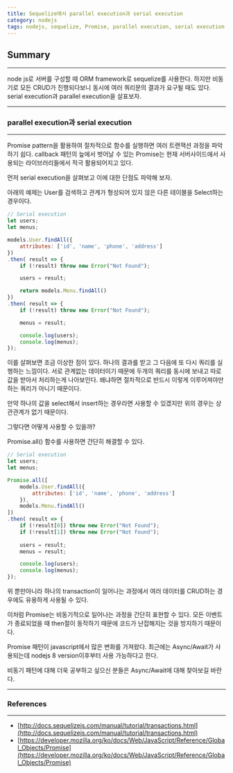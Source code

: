 ```yaml
---
title: Sequelize에서 parallel execution과 serial execution
category: nodejs
tags: nodejs, sequelize, Promise, parallel execution, serial execution
---
```


## Summary
---
 node js로 서버를 구성할 때 ORM framework로 sequelize를 사용한다. 
 하지만 비동기로 모든 CRUD가 진행되다보니 동시에 여러 쿼리문의 결과가 요구될 때도 있다.
 serial execution과 parallel execution을 살표보자.

---
### parallel execution과 serial execution
---

 Promise pattern을 활용하여 절차적으로 함수를 실행하면 여러 트랜잭션 과정을 파악하기 쉽다.
 callback 패턴의 늪에서 벗어날 수 있는 Promise는 현재 서버사이드에서 사용되는 라이브러리들에서
 적극 활용되어지고 있다.

 먼저 serial execution을 살펴보고 이에 대한 단점도 파악해 보자.

 아래의 예제는 User를 검색하고 관계가 형성되어 있지 않은 다른 테이블을 Select하는 경우이다.

```javascript
// Serial execution
let users;
let menus;

models.User.findAll({
    attributes: ['id', 'name', 'phone', 'address']
})
.then( result => {
    if (!result) throw new Error("Not Found");

    users = result;

    return models.Menu.findAll()
})
.then( result => {
    if (!result) throw new Error("Not Found");

    menus = result;

    console.log(users);
    console.log(menus);
});
```

이를 살펴보면 조금 이상한 점이 있다. 하나의 결과를 받고 그 다음에 또 다시 쿼리를 실행하는 느낌이다.
서로 관계없는 데이터이기 때문에 두개의 쿼리를 동시에 보내고 따로 값을 받아서 처리하는게 나아보인다.
왜냐하면 절차적으로 반드시 이렇게 이루어져야만 하는 쿼리가 아니기 때문이다.

만약 하나의 값을 select해서 insert하는 경우라면 사용할 수 있겠지만 위의 경우는 상관관계가 없기 때문이다.

그렇다면 어떻게 사용할 수 있을까?

Promise.all() 함수를 사용하면 간단히 해결할 수 있다.
```javascript
// Serial execution
let users;
let menus;

Promise.all([
    models.User.findAll({
        attributes: ['id', 'name', 'phone', 'address']
    }),
    models.Menu.findAll()
])
.then( result => {
    if (!result[0]) throw new Error("Not Found");
    if (!result[1]) throw new Error("Not Found");
    
    users = result;
    menus = result;

    console.log(users);
    console.log(menus);
});
```

위 뿐만아니라 하나의 transaction이 일어나는 과정에서 여러 데이터를 CRUD하는 경우에도 유용하게 사용될 수 있다.

이처럼 Promise는 비동기적으로 일어나는 과정을 간단히 표현할 수 있다.
모든 이벤트가 종료되었을 때 then절이 동작하기 때문에 코드가 난잡해지는 것을 방지하기 때문이다.

Promise 패턴이 javascript에서 많은 변화를 가져왔다. 
최근에는 Async/Await가 사용되는데 nodejs 8 version이후부터 사용 가능하다고 한다.

비동기 패턴에 대해 더욱 공부하고 싶으신 분들은 Async/Await에 대해 찾아보길 바란다.

---
### References
---
- [http://docs.sequelizejs.com/manual/tutorial/transactions.html](http://docs.sequelizejs.com/manual/tutorial/transactions.html)
- [https://developer.mozilla.org/ko/docs/Web/JavaScript/Reference/Global_Objects/Promise](https://developer.mozilla.org/ko/docs/Web/JavaScript/Reference/Global_Objects/Promise)